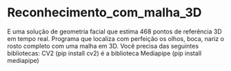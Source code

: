 # Reconhecimento_com_malha_3D
E uma solução de geometria facial que estima 468 pontos de referência 3D em tempo real. Programa que localiza com perfeição os olhos, boca, nariz o rosto completo com uma malha em 3D.
Você precisa das seguintes bibliotecas: CV2 (pip install cv2) é a biblioteca Mediapipe (pip install mediapipe)
